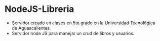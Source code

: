 # NodeJS-Libreria
- Servidor creado en clases en 5to grado en la Universidad Tecnológica de Aguascalientes.
- Servidor node JS para manejar un crud de libros y usuarios.
